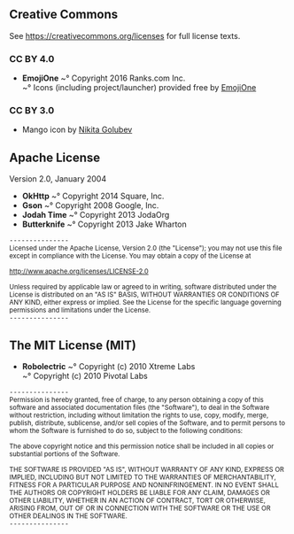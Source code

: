 ## Creative Commons
See <https://creativecommons.org/licenses> for full license texts.  
### CC BY 4.0
* **EmojiOne**
~°  Copyright 2016 Ranks.com Inc.  
~°  Icons (including project/launcher) provided free by [EmojiOne](http://emojione.com/)  

### CC BY 3.0
* Mango icon by [Nikita Golubev](http://www.flaticon.com/free-icon/mango_361939)

## Apache License
Version 2.0, January 2004  

* **OkHttp**
~° Copyright 2014 Square, Inc.  
* **Gson**
~° Copyright 2008 Google, Inc.  
* **Jodah Time**
~° Copyright 2013 JodaOrg  
* **Butterknife**
~° Copyright 2013 Jake Wharton  

`---------------`  
<small>Licensed under the Apache License, Version 2.0 (the "License");
you may not use this file except in compliance with the License.
You may obtain a copy of the License at

http://www.apache.org/licenses/LICENSE-2.0

Unless required by applicable law or agreed to in writing, software
distributed under the License is distributed on an "AS IS" BASIS,
WITHOUT WARRANTIES OR CONDITIONS OF ANY KIND, either express or implied.
See the License for the specific language governing permissions and
limitations under the License.</small>  
`---------------`  


## The MIT License (MIT)
* **Robolectric**
~° Copyright (c) 2010 Xtreme Labs  
~° Copyright (c) 2010 Pivotal Labs  

`---------------`  
<small>Permission is hereby granted, free of charge, to any person obtaining a copy
of this software and associated documentation files (the "Software"), to deal
in the Software without restriction, including without limitation the rights
to use, copy, modify, merge, publish, distribute, sublicense, and/or sell
copies of the Software, and to permit persons to whom the Software is
furnished to do so, subject to the following conditions:

The above copyright notice and this permission notice shall be included in all
copies or substantial portions of the Software.

THE SOFTWARE IS PROVIDED "AS IS", WITHOUT WARRANTY OF ANY KIND, EXPRESS OR
IMPLIED, INCLUDING BUT NOT LIMITED TO THE WARRANTIES OF MERCHANTABILITY,
FITNESS FOR A PARTICULAR PURPOSE AND NONINFRINGEMENT. IN NO EVENT SHALL THE
AUTHORS OR COPYRIGHT HOLDERS BE LIABLE FOR ANY CLAIM, DAMAGES OR OTHER
LIABILITY, WHETHER IN AN ACTION OF CONTRACT, TORT OR OTHERWISE, ARISING FROM,
OUT OF OR IN CONNECTION WITH THE SOFTWARE OR THE USE OR OTHER DEALINGS IN THE
SOFTWARE.</small>  
`---------------`  

